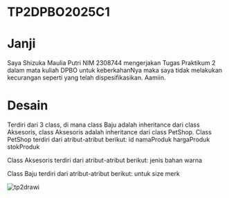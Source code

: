 # TP2DPBO2025C1

# Janji
Saya Shizuka Maulia Putri NIM 2308744 mengerjakan Tugas Praktikum 2 dalam mata kuliah DPBO untuk keberkahanNya maka saya tidak melakukan kecurangan seperti yang telah dispesifikasikan. Aamiin.

# Desain
Terdiri dari 3 class, di mana class Baju adalah inheritance dari class Aksesoris, class Aksesoris adalah inheritance dari class PetShop.
Class PetShop terdiri dari atribut-atribut berikut:
id
namaProduk
hargaProduk
stokProduk

Class Aksesoris terdiri dari atribut-atribut berikut:
jenis
bahan
warna

Class Baju terdiri dari atribut-atribut berikut:
untuk
size
merk

![tp2drawi](https://github.com/user-attachments/assets/f7f2055a-08a1-4e18-954d-8876e819fbb3)

